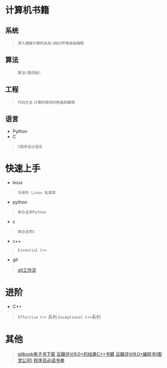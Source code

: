 # 计算机书籍
## 系统
> `深入理解计算机系统`
> `UNIX环境高级编程`

## 算法
> `算法(第四版)`

## 工程
> `代码大全`
> `计算机程序的构造和解释`

## 语言
- Python
- C
> `C程序设计语言`

# 快速上手
- linux
> `鸟哥的 Linux 私房菜`

- python
> `笨办法学Python`

- c
> `笨办法学C`

- c++
> `Essential C++`

- git
> [git工作流](http://www.ruanyifeng.com/blog/2015/12/git-workflow.html)

# 进阶
- C++
> `Effective C++` 系列 `Exceptional C++`系列

# 其他
> [gitbook电子书下载](https://legacy.gitbook.com/explore)
> [豆瓣评分9.0+的经典C++书籍](https://bbs.csdn.net/topics/390095422)
> [豆瓣评分9.0+编程书(图灵公司)](http://www.bookdao.com/article/407229)
> [程序员必读书单](http://lucida.me/blog/developer-reading-list)